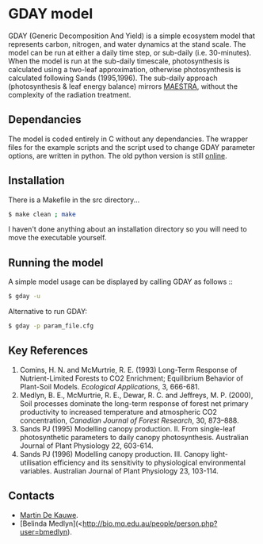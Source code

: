 # GDAY model

GDAY (Generic Decomposition And Yield) is a simple ecosystem model that represents carbon, nitrogen, and water dynamics at the stand scale. The model can be run at either a daily time step, or sub-daily (i.e. 30-minutes). When the model is run at the sub-daily timescale, photosynthesis is calculated using a two-leaf approximation, otherwise photosynthesis is calculated following Sands (1995,1996). The sub-daily approach (photosynthesis & leaf energy balance) mirrors [MAESTRA](http://maespa.github.io/manual.html), without the complexity of the radiation treatment.

## Dependancies
The model is coded entirely in C without any dependancies. The wrapper files
for the example scripts and the script used to change GDAY parameter options,
are written in python. The old python version is still [online](https://github.com/mdekauwe/pygday).

## Installation
There is a Makefile in the src directory...

```bash
$ make clean ; make
```

I haven't done anything about an installation directory so you will need to move
the executable yourself.

## Running the model
A simple model usage can be displayed by calling GDAY as follows ::

```bash
$ gday -u
```

Alternative to run GDAY:

```bash
$ gday -p param_file.cfg
```

## Key References
1. Comins, H. N. and McMurtrie, R. E. (1993) Long-Term Response of Nutrient-Limited Forests to CO2 Enrichment; Equilibrium Behavior of Plant-Soil Models. *Ecological Applications*, 3, 666-681.
2. Medlyn, B. E., McMurtrie, R. E., Dewar, R. C. and Jeffreys, M. P. (2000), Soil processes dominate the long-term response of forest net primary productivity to increased temperature and atmospheric CO2 concentration, *Canadian Journal of Forest Research*, 30, 873–888.
3. Sands PJ (1995) Modelling canopy production. II. From single-leaf photosynthetic parameters to daily canopy photosynthesis. Australian Journal of Plant Physiology 22, 603-614.
4. Sands PJ (1996) Modelling canopy production. III. Canopy light-utilisation efficiency and its sensitivity to physiological environmental variables. Australian Journal of Plant Physiology 23, 103-114.

## Contacts
* [Martin De Kauwe](http://mdekauwe.github.io/).
* [Belinda Medlyn](<http://bio.mq.edu.au/people/person.php?user=bmedlyn).
